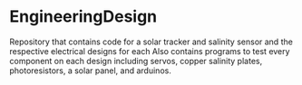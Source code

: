 # EngineeringDesign
Repository that contains code for a solar tracker and salinity sensor and the respective electrical designs for each
Also contains programs to test every component on each design including servos, copper salinity plates, photoresistors, a solar panel, and arduinos.
